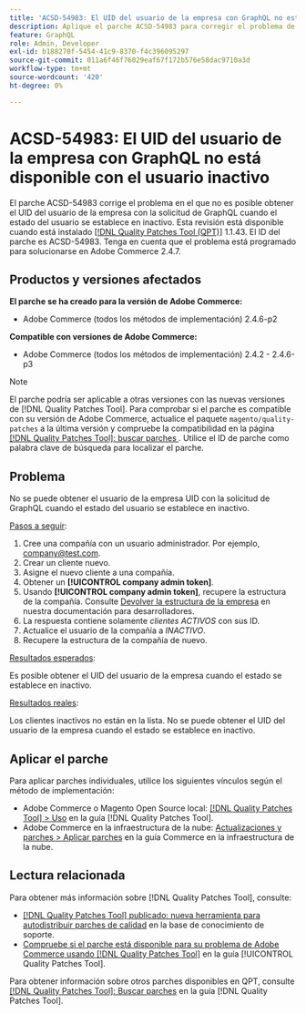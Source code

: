 ```yaml
---
title: 'ACSD-54983: El UID del usuario de la empresa con GraphQL no está disponible con el usuario inactivo'
description: Aplique el parche ACSD-54983 para corregir el problema de Adobe Commerce en el que no es posible obtener el UID del usuario de la empresa con la solicitud de GraphQL cuando el estado del usuario se establece en inactivo.
feature: GraphQL
role: Admin, Developer
exl-id: b188270f-5454-41c9-8370-f4c396095297
source-git-commit: 011a6f46f76029eaf67f172b576e58dac9710a3d
workflow-type: tm+mt
source-wordcount: '420'
ht-degree: 0%

---
```


# ACSD-54983: El UID del usuario de la empresa con GraphQL no está disponible con el usuario inactivo

El parche ACSD-54983 corrige el problema en el que no es posible obtener el UID del usuario de la empresa con la solicitud de GraphQL cuando el estado del usuario se establece en inactivo. Esta revisión está disponible cuando está instalado [[!DNL Quality Patches Tool (QPT)]](https://experienceleague.adobe.com/en/docs/commerce-operations/tools/quality-patches-tool/quality-patches-tool-to-self-serve-quality-patches) 1.1.43. El ID del parche es ACSD-54983. Tenga en cuenta que el problema está programado para solucionarse en Adobe Commerce 2.4.7.

## Productos y versiones afectados

**El parche se ha creado para la versión de Adobe Commerce:**

* Adobe Commerce (todos los métodos de implementación) 2.4.6-p2

**Compatible con versiones de Adobe Commerce:**

* Adobe Commerce (todos los métodos de implementación) 2.4.2 - 2.4.6-p3

>[!NOTE]
>
>El parche podría ser aplicable a otras versiones con las nuevas versiones de [!DNL Quality Patches Tool]. Para comprobar si el parche es compatible con su versión de Adobe Commerce, actualice el paquete `magento/quality-patches` a la última versión y compruebe la compatibilidad en la página [[!DNL Quality Patches Tool]: buscar parches ](https://experienceleague.adobe.com/tools/commerce-quality-patches/index.html). Utilice el ID de parche como palabra clave de búsqueda para localizar el parche.

## Problema

No se puede obtener el usuario de la empresa UID con la solicitud de GraphQL cuando el estado del usuario se establece en inactivo.

<u>Pasos a seguir</u>:

1. Cree una compañía con un usuario administrador. Por ejemplo, company@test.com.
1. Crear un cliente nuevo.
1. Asigne el nuevo cliente a una compañía.
1. Obtener un **[!UICONTROL company admin token]**.
1. Usando **[!UICONTROL company admin token]**, recupere la estructura de la compañía. Consulte [Devolver la estructura de la empresa](https://developer.adobe.com/commerce/webapi/graphql/schema/b2b/company/queries/company/#return-the-company-structure) en nuestra documentación para desarrolladores.
1. La respuesta contiene solamente *clientes ACTIVOS* con sus ID.
1. Actualice el usuario de la compañía a *INACTIVO*.
1. Recupere la estructura de la compañía de nuevo.

<u>Resultados esperados</u>:

Es posible obtener el UID del usuario de la empresa cuando el estado se establece en inactivo.

<u>Resultados reales</u>:

Los clientes inactivos no están en la lista. No se puede obtener el UID del usuario de la empresa cuando el estado se establece en inactivo.

## Aplicar el parche

Para aplicar parches individuales, utilice los siguientes vínculos según el método de implementación:

* Adobe Commerce o Magento Open Source local: [[!DNL Quality Patches Tool] > Uso](/help/tools/quality-patches-tool/usage.md) en la guía [!DNL Quality Patches Tool].
* Adobe Commerce en la infraestructura de la nube: [Actualizaciones y parches > Aplicar parches](https://experienceleague.adobe.com/docs/commerce-cloud-service/user-guide/develop/upgrade/apply-patches.html) en la guía Commerce en la infraestructura de la nube.

## Lectura relacionada

Para obtener más información sobre [!DNL Quality Patches Tool], consulte:

* [[!DNL Quality Patches Tool] publicado: nueva herramienta para autodistribuir parches de calidad](https://experienceleague.adobe.com/en/docs/commerce-operations/tools/quality-patches-tool/quality-patches-tool-to-self-serve-quality-patches) en la base de conocimiento de soporte.
* [Compruebe si el parche está disponible para su problema de Adobe Commerce usando [!DNL Quality Patches Tool]](/help/tools/quality-patches-tool/patches-available-in-qpt/check-patch-for-magento-issue-with-magento-quality-patches.md) en la guía [!UICONTROL Quality Patches Tool].


Para obtener información sobre otros parches disponibles en QPT, consulte [[!DNL Quality Patches Tool]: Buscar parches](https://experienceleague.adobe.com/tools/commerce-quality-patches/index.html) en la guía [!DNL Quality Patches Tool].
